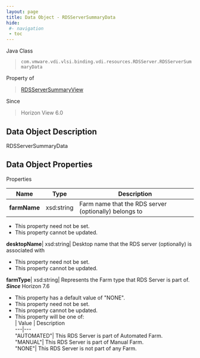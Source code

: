 ```yaml
---
layout: page
title: Data Object - RDSServerSummaryData
hide:
 #- navigation
 - toc
---
```






Java Class  
> `com.vmware.vdi.vlsi.binding.vdi.resources.RDSServer.RDSServerSummaryData`

Property of  
> [RDSServerSummaryView](vdi.resources.RDSServer.RDSServerSummaryView.md#field_detail)

Since  
> Horizon View 6.0


## Data Object Description 

RDSServerSummaryData 

## Data Object Properties

Properties

Name |  Type |  Description   
---|---|---  
**farmName**|  xsd:string|  Farm name that the RDS server (optionally) belongs to   


 * This property need not be set.
 * This property cannot be updated.

  
**desktopName**|  xsd:string|  Desktop name that the RDS server (optionally) is associated with   


 * This property need not be set.
 * This property cannot be updated.

  
**farmType**|  xsd:string|  Represents the Farm type that RDS Server is part of.  **_Since_** Horizon 7.6  


  * This property has a default value of "NONE".
 * This property need not be set.
 * This property cannot be updated.
  * This property will be one of:  
|  Value |  Description   
---|---  
"AUTOMATED"| This RDS Server is part of Automated Farm.  
"MANUAL"| This RDS Server is part of Manual Farm.  
"NONE"| This RDS Server is not part of any Farm.  

  
  

  
